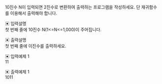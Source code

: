 10진수 N이 입력되면 2진수로 변환하여 출력하는 프로그램을 작성하세요. 단 재귀함수를 이용해서 출력해야 합니다.


▣ 입력설명      
첫 번째 줄에 10진수 N(1<=N<=1,000)이 주어집니다.


▣ 출력설명       
첫 번째 줄에 이진수를 출력하세요.


▣ 입력예제 1  
11


▣ 출력예제 1  
1011

